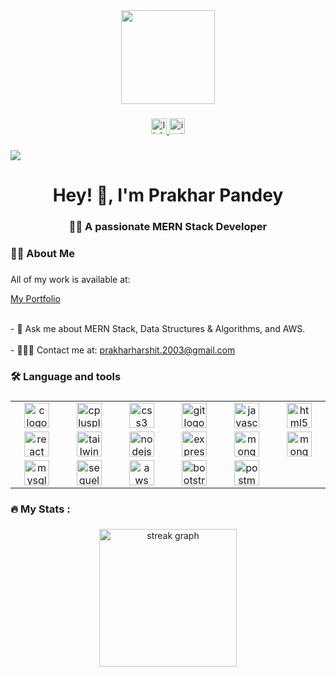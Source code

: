 <div align="center">
  <img height="150" src="https://mir-s3-cdn-cf.behance.net/project_modules/max_1200/54b6c068097599.5b50bca476b9b.gif" />
</div>

###

<div align="center">
  <a href="https://www.linkedin.com/in/prakhar-pandey-623036255?utm_source=share&utm_campaign=share_via&utm_content=profile&utm_medium=android_app" target="_blank">
    <img src="https://img.shields.io/static/v1?message=LinkedIn&logo=linkedin&label=&color=0077B5&logoColor=white&labelColor=&style=for-the-badge" height="25" alt="linkedin logo" />
  </a>
  <a href="https://www.instagram.com/pandeyprakhar07/" target="_blank">
    <img src="https://img.shields.io/static/v1?message=Instagram&logo=instagram&label=&color=E4405F&logoColor=white&labelColor=&style=for-the-badge" height="25" alt="instagram logo" />
  </a>
</div>

###

<div align="left">
  <img src="https://visitor-badge.laobi.icu/badge?page_id=prakharpandey007.prakharpandey007&" />
</div>

###

<h1 align="center">Hey! 👋, I'm Prakhar Pandey</h1>

###

<h3 align="center">🧑‍💻 A passionate MERN Stack Developer</h3>

###

<h3 align="left">👩‍💻  About Me</h3>

###

<div align="left">
  <p>All of my work is available at:</p>
  <a href="https://pandeyprakhar-portfolio.netlify.app" target="_blank">My Portfolio</a>
</div>

<p align="left">
  <br>- 💬 Ask me about MERN Stack, Data Structures & Algorithms, and AWS.<br>
  <br>- 🧑‍🤝‍🧑 Contact me at: <a href="mailto:prakharharshit.2003@gmail.com">prakharharshit.2003@gmail.com</a><br>
</p>

###

<h3 align="left">🛠 Language and tools</h3>

###

<div align="center">
  <table>
    <tr>
      <td align="center" width="96">
        <img src="https://cdn.jsdelivr.net/gh/devicons/devicon/icons/c/c-original.svg" height="40" alt="c logo" />
      </td>
      <td align="center" width="96">
        <img src="https://cdn.jsdelivr.net/gh/devicons/devicon/icons/cplusplus/cplusplus-original.svg" height="40" alt="cplusplus logo" />
      </td>
      <td align="center" width="96">
        <img src="https://cdn.jsdelivr.net/gh/devicons/devicon/icons/css3/css3-original.svg" height="40" alt="css3 logo" />
      </td>
      <td align="center" width="96">
        <img src="https://cdn.jsdelivr.net/gh/devicons/devicon/icons/git/git-original.svg" height="40" alt="git logo" />
      </td>
      <td align="center" width="96">
        <img src="https://cdn.jsdelivr.net/gh/devicons/devicon/icons/javascript/javascript-original.svg" height="40" alt="javascript logo" />
      </td>
      <td align="center" width="96">
        <img src="https://cdn.jsdelivr.net/gh/devicons/devicon/icons/html5/html5-original.svg" height="40" alt="html5 logo" />
      </td>
    </tr>
    <tr>
      <td align="center" width="96">
        <img src="https://cdn.jsdelivr.net/gh/devicons/devicon/icons/react/react-original.svg" height="40" alt="react logo" />
      </td>
      <td align="center" width="96">
        <img src="https://cdn.jsdelivr.net/gh/devicons/devicon@latest/icons/tailwindcss/tailwindcss-original.svg" height="40" alt="tailwindcss logo" />
      </td>
      <td align="center" width="96">
        <img src="https://cdn.jsdelivr.net/gh/devicons/devicon@latest/icons/nodejs/nodejs-original-wordmark.svg" height="40" alt="nodejs logo" />
      </td>
      <td align="center" width="96">
        <img src="https://cdn.jsdelivr.net/gh/devicons/devicon@latest/icons/express/express-original-wordmark.svg" height="40" alt="express logo" />
      </td>
      <td align="center" width="96">
        <img src="https://cdn.jsdelivr.net/gh/devicons/devicon@latest/icons/mongodb/mongodb-original-wordmark.svg" height="40" alt="mongodb logo" />
      </td>
      <td align="center" width="96">
        <img src="https://cdn.jsdelivr.net/gh/devicons/devicon@latest/icons/mongoose/mongoose-original-wordmark.svg" height="40" alt="mongoose logo" />
      </td>
    </tr>
    <tr>
      <td align="center" width="96">
        <img src="https://cdn.jsdelivr.net/gh/devicons/devicon@latest/icons/mysql/mysql-original-wordmark.svg" height="40" alt="mysql logo" />
      </td>
      <td align="center" width="96">
        <img src="https://cdn.jsdelivr.net/gh/devicons/devicon@latest/icons/sequelize/sequelize-original-wordmark.svg" height="40" alt="sequelize logo" />
      </td>
      <td align="center" width="96">
        <img src="https://cdn.jsdelivr.net/gh/devicons/devicon@latest/icons/amazonwebservices/amazonwebservices-original-wordmark.svg" height="40" alt="aws logo" />
      </td>
      <td align="center" width="96">
        <img src="https://cdn.jsdelivr.net/gh/devicons/devicon@latest/icons/bootstrap/bootstrap-original-wordmark.svg" height="40" alt="bootstrap logo" />
      </td>
      <td align="center" width="96">
        <img src="https://cdn.jsdelivr.net/gh/devicons/devicon@latest/icons/postman/postman-original.svg" height="40" alt="postman logo"/>
          </td>
    </tr>
  </table>
</div>

###

<h3 align="left">🔥 My Stats :</h3>

###

<div align="center">
  <img src="https://streak-stats.demolab.com?user=prakharpandey007&locale=en&mode=daily&theme=dark&hide_border=false&border_radius=5&order=3" height="220" alt="streak graph" />
</div>
